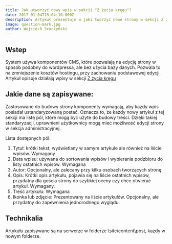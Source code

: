 ```yaml
---
title: Jak utworzyć nowy wpis w sekcji "Z życia kręgu"?
date: 2017-01-04T15:04:10.000Z
description: Artykuł prezentuje w jaki tworzyć nowe strony w sekcji Z życia kręgu. Sekcja ta wyświetla wpisy w kolejności chronologicznej oraz umożliwia prezentację skrótów (opisów) na innych podstronach.
image: question-mark.jpg
author: Wojciech Sroczyński
---
```


## Wstep

System używa komponentów CMS, które pozwalają na edycję strony w sposób podobny do wordpressa, ale bez użycia bazy danych. Pozwala to na zmniejszenie kosztów hostingu, przy zachowaniu podstawowej edycji.
Artykuł opisuje działają wpisy w sekcji [Z życia kręgu](/post)

## Jakie dane są zapisywane:

Zastosowane do budowy strony komponenty wymagają, aby każdy wpis posiadał ustandaryzowaną postać. Oznacza to, że każdy nowy artykuł z tej sekcji ma listę pól, które mogą być użyte do budowy treści.
Dzięki takiej standaryzacji, uprawnieni użytkownicy mogą mieć możliwość edycji strony w sekcja administracyjnej.

Lista dostępnych pól:

1. Tytuł: krótki tekst, wyświetlany w samym artykule ale również na liście wpisów. Wymagany
2. Data wpisu: używana do sortowania wpisów i wybierania podzbioru do listy ostatnich wpisów. Wymagana
4. Autor: Opcjonalny, ale zalecany przy kilku osobach tworzących stronę
3. Opis: Krótki opis artykułu, pojawia się na liście ostatnich wpisów, przydatny dla gościa strony do szybkiej oceny czy chce otwierać artykuł. Wymagany.
4. Treść artykułu: Wymagana
5. Ikonka lub zdjęcie: Prezentowany na liście artykułów. Opcjonalny, ale przydatny do zapewnienia jednorodnego wyglądu.

## Technikalia

Artykułu zapisywane są na serwerze w folderze \site\content\post\, każdy w nowym folderze. 